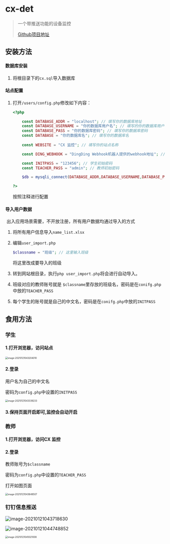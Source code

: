 # cx-det
> 一个带推送功能的设备监控
>
> [Github项目地址](https://github.com/cxb-soft/cx-det)



## 安装方法

#### 数据库安装

1. 将根目录下的```cx.sql```导入数据库

#### 站点配置

1. 打开```/users/config.php```修改如下内容：

   ```php
   <?php
   
       const DATABASE_ADDR = "localhost"; // 填写你的数据库地址
       const DATABASE_USERNAME = "你的数据库用户名"; // 填写的你的数据库用户名
       const DATABASE_PASS = "你的数据库密码"; // 填写你的数据库密码
       const DATABASE = "你的数据库名"; // 填写你的数据库名
       
       const WEBSITE = "CX 监控"; // 填写你的站点名称
   
       const DING_WEBHOOK = "DingDing Webhook机器人提供的webhook地址"; // 填写钉钉webhook机器人地址
   
       const INITPASS = "123456"; // 学生初始密码
       const TEACHER_PASS = "admin"; // 教师初始密码
   
       $db = mysqli_connect(DATABASE_ADDR,DATABASE_USERNAME,DATABASE_PASS,DATABASE);
   
   ?>
   ```

   按照注释进行配置

   


#### 导入用户数据

​	出入应用场景需要，不开放注册，所有用户数据均通过导入的方式

1. 将所有用户信息导入```name_list.xlsx```

2. 编辑```user_import.php```

   ```php
   $classname = "班级"; // 这里输入班级
   ```

   将这里改成要导入的班级

3. 转到网站根目录，执行```php user_import.php```将会进行自动导入。

4. 班级对应的教师账号就是 ```$classname```里存放的班级名，密码是在```conifg.php```中放的```TEACHER_PASS```

5. 每个学生的账号就是自己的中文名，密码是在```conifg.php```中放的```INITPASS```







## 食用方法

### 学生

#### 1.打开浏览器，访问站点

<img src="https://i.loli.net/2021/01/21/9klFzarKpZon3jS.png" alt="image-20210121043204010" style="zoom:50%;" />

#### 2.登录

用户名为自己的中文名

密码为```config.php```中设置的```INITPASS```

<img src="C:\Users\neptunevon\AppData\Roaming\Typora\typora-user-images\image-20210121043339233.png" alt="image-20210121043339233" style="zoom:50%;" />

#### 3.保持页面开启即可,监控会自动开启



### 教师

#### 1.打开浏览器，访问CX 监控

#### 2.登录

教师账号为```$classname```

密码为```config.php```中设置的```TEACHER_PASS```

打开如图页面

<img src="C:\Users\neptunevon\AppData\Roaming\Typora\typora-user-images\image-20210121043648507.png" alt="image-20210121043648507" style="zoom:50%;" />



### 钉钉信息推送

![image-20210121043718630](https://i.loli.net/2021/01/21/uR2UxMVt5kjq4gw.png)

![image-20210121044748852](https://i.loli.net/2021/01/21/2LO1hw8ikZA3vGT.png)

<img src="C:\Users\neptunevon\AppData\Roaming\Typora\typora-user-images\image-20210121045021008.png" alt="image-20210121045021008" style="zoom:50%;" />